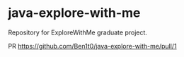 # java-explore-with-me
Repository for ExploreWithMe graduate project.

PR https://github.com/Ben1t0/java-explore-with-me/pull/1
